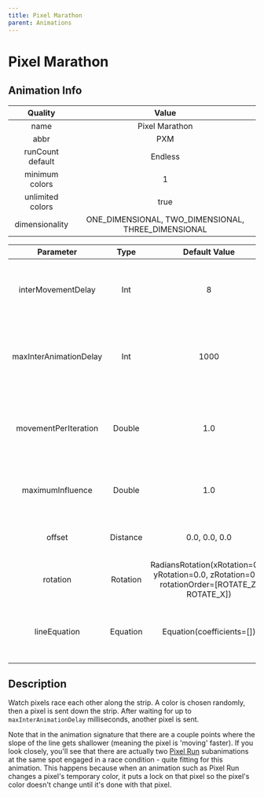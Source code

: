 ```yaml
---
title: Pixel Marathon
parent: Animations
---
```


<!-- THIS FILE IS AUTOMATICALLY GENERATED -->
<!-- MAKE CHANGES TO THE AnimationInfo INSTANCE ASSOCIATED WITH THIS ANIMATION -->

# Pixel Marathon

## Animation Info

|Quality|Value|
|:-:|:-:|
|name|Pixel Marathon|
|abbr|PXM|
|runCount default|Endless|
|minimum colors|1|
|unlimited colors|true|
|dimensionality|ONE_DIMENSIONAL, TWO_DIMENSIONAL, THREE_DIMENSIONAL|

|Parameter|Type|Default Value|Description|
|:-:|:-:|:-:|:-:|
|interMovementDelay|Int|8|Delay between movements in the pixel run animations|
|maxInterAnimationDelay|Int|1000|Maximum time between start of one pixel run and start of the next|
|movementPerIteration|Double|1.0|How far to move along the X axis during each iteration of the animation|
|maximumInfluence|Double|1.0|How far away from the line a pixel can be affected|
|offset|Distance|0.0, 0.0, 0.0|Offset of the line in the XYZ directions|
|rotation|Rotation|RadiansRotation(xRotation=0.0, yRotation=0.0, zRotation=0.0, rotationOrder=[ROTATE_Z, ROTATE_X])|Rotation of the line around the XYZ axes|
|lineEquation|Equation|Equation(coefficients=[])|The equation representing the line the the pixel will follow|

## Description
Watch pixels race each other along the strip.
A color is chosen randomly, then a pixel is sent down the strip.
After waiting for up to `maxInterAnimationDelay` milliseconds, another pixel is sent.

Note that in the animation signature that there are a couple points where the slope of the line gets shallower (meaning the pixel is 'moving' faster).
If you look closely, you'll see that there are actually two [Pixel Run](Pixel-Run) subanimations at the same spot engaged in a race condition - quite fitting for this animation.
This happens because when an animation such as Pixel Run changes a pixel's temporary color, it puts a lock on that pixel so the pixel's color doesn't change until it's done with that pixel.

